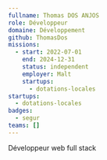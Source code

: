 ```yaml
---
fullname: Thomas DOS ANJOS
role: Développeur
domaine: Développement
github: ThomasDos
missions:
  - start: 2022-07-01
    end: 2024-12-31
    status: independent
    employer: Malt
    startups:
      - dotations-locales
startups:
  - dotations-locales
badges:
  - segur
teams: []
---
```

Développeur web full stack
